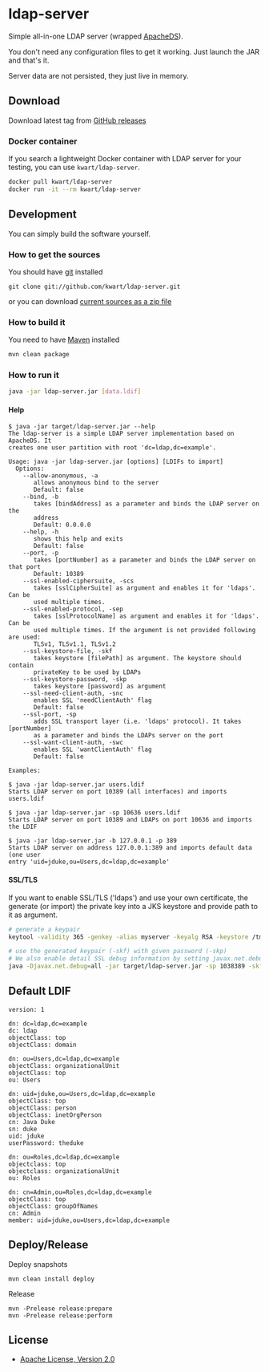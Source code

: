 # ldap-server

Simple all-in-one LDAP server (wrapped [ApacheDS](http://directory.apache.org/apacheds/)).

You don't need any configuration files to get it working. Just launch the JAR and that's it.

Server data are not persisted, they just live in memory.

## Download

Download latest tag from [GitHub releases](https://github.com/kwart/ldap-server/releases)

### Docker container

If you search a lightweight Docker container with LDAP server for your testing, you can use `kwart/ldap-server`.

```bash
docker pull kwart/ldap-server
docker run -it --rm kwart/ldap-server
```

## Development

You can simply build the software yourself.

### How to get the sources

You should have [git](http://git-scm.com/) installed

```
git clone git://github.com/kwart/ldap-server.git
```

or you can download [current sources as a zip file](https://github.com/kwart/ldap-server/archive/master.zip)

### How to build it

You need to have [Maven](http://maven.apache.org/) installed

```bash
mvn clean package
```

### How to run it

```bash
java -jar ldap-server.jar [data.ldif]
```

#### Help

```
$ java -jar target/ldap-server.jar --help
The ldap-server is a simple LDAP server implementation based on ApacheDS. It
creates one user partition with root 'dc=ldap,dc=example'.

Usage: java -jar ldap-server.jar [options] [LDIFs to import]
  Options:
    --allow-anonymous, -a
       allows anonymous bind to the server
       Default: false
    --bind, -b
       takes [bindAddress] as a parameter and binds the LDAP server on the
       address
       Default: 0.0.0.0
    --help, -h
       shows this help and exits
       Default: false
    --port, -p
       takes [portNumber] as a parameter and binds the LDAP server on that port
       Default: 10389
    --ssl-enabled-ciphersuite, -scs
       takes [sslCipherSuite] as argument and enables it for 'ldaps'. Can be
       used multiple times.
    --ssl-enabled-protocol, -sep
       takes [sslProtocolName] as argument and enables it for 'ldaps'. Can be
       used multiple times. If the argument is not provided following are used:
       TLSv1, TLSv1.1, TLSv1.2
    --ssl-keystore-file, -skf
       takes keystore [filePath] as argument. The keystore should contain
       privateKey to be used by LDAPs
    --ssl-keystore-password, -skp
       takes keystore [password] as argument
    --ssl-need-client-auth, -snc
       enables SSL 'needClientAuth' flag
       Default: false
    --ssl-port, -sp
       adds SSL transport layer (i.e. 'ldaps' protocol). It takes [portNumber]
       as a parameter and binds the LDAPs server on the port
    --ssl-want-client-auth, -swc
       enables SSL 'wantClientAuth' flag
       Default: false

Examples:

$ java -jar ldap-server.jar users.ldif
Starts LDAP server on port 10389 (all interfaces) and imports users.ldif

$ java -jar ldap-server.jar -sp 10636 users.ldif
Starts LDAP server on port 10389 and LDAPs on port 10636 and imports the LDIF

$ java -jar ldap-server.jar -b 127.0.0.1 -p 389
Starts LDAP server on address 127.0.0.1:389 and imports default data (one user
entry 'uid=jduke,ou=Users,dc=ldap,dc=example'
```

#### SSL/TLS

If you want to enable SSL/TLS ('ldaps') and use your own certificate, the generate (or import) the private key into a JKS keystore and provide path to it as argument. 

```bash
# generate a keypair
keytool -validity 365 -genkey -alias myserver -keyalg RSA -keystore /tmp/ldaps.keystore -storepass 123456 -keypass 123456 -dname cn=myserver.mycompany.com

# use the generated keypair (-skf) with given password (-skp)
# We also enable detail SSL debug information by setting javax.net.debug system property.
java -Djavax.net.debug=all -jar target/ldap-server.jar -sp 1038389 -skf /tmp/ldaps.keystore -skp 123456
```

## Default LDIF

```
version: 1

dn: dc=ldap,dc=example
dc: ldap
objectClass: top
objectClass: domain

dn: ou=Users,dc=ldap,dc=example
objectClass: organizationalUnit
objectClass: top
ou: Users

dn: uid=jduke,ou=Users,dc=ldap,dc=example
objectClass: top
objectClass: person
objectClass: inetOrgPerson
cn: Java Duke
sn: duke
uid: jduke
userPassword: theduke

dn: ou=Roles,dc=ldap,dc=example
objectclass: top
objectclass: organizationalUnit
ou: Roles

dn: cn=Admin,ou=Roles,dc=ldap,dc=example
objectClass: top
objectClass: groupOfNames
cn: Admin
member: uid=jduke,ou=Users,dc=ldap,dc=example
```

## Deploy/Release

Deploy snapshots

```
mvn clean install deploy
```

Release

```
mvn -Prelease release:prepare
mvn -Prelease release:perform
```

## License

* [Apache License, Version 2.0](http://www.apache.org/licenses/LICENSE-2.0)
 
